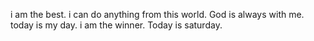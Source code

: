 i am the best. i can do anything from this world.
God is always with me. today is my day. i am the winner.
Today is saturday.
